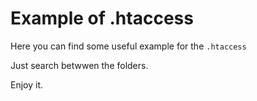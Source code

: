 # Example of .htaccess

Here you can find some useful example for the `.htaccess`

Just search betwwen the folders.

Enjoy it.
